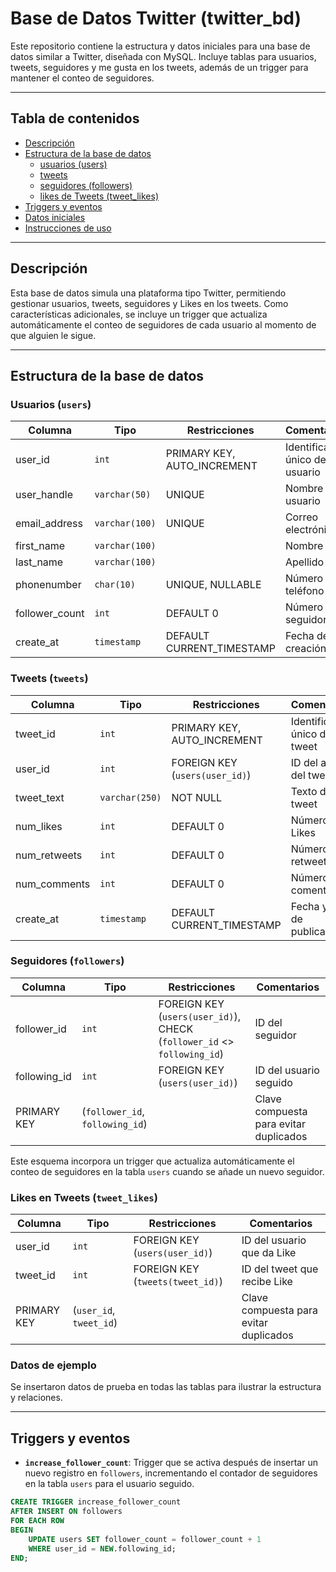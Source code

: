 # Base de Datos Twitter (twitter_bd)

Este repositorio contiene la estructura y datos iniciales para una base de datos similar a Twitter, diseñada con MySQL. Incluye tablas para usuarios, tweets, seguidores y me gusta en los tweets, además de un trigger para mantener el conteo de seguidores.

---

## Tabla de contenidos
- [Descripción](#descripción)
- [Estructura de la base de datos](#estructura-de-la-base-de-datos)
  - [usuarios (users)](#usuarios-users)
  - [tweets](#tweets)
  - [seguidores (followers)](#seguidores-followers)
  - [likes de Tweets (tweet_likes)](#likes-de-tweets-tweet_likes)
- [Triggers y eventos](#triggers-y-eventos)
- [Datos iniciales](#datos-iniciales)
- [Instrucciones de uso](#instrucciones-de-uso)

---

## Descripción
Esta base de datos simula una plataforma tipo Twitter, permitiendo gestionar usuarios, tweets, seguidores y Likes en los tweets. Como características adicionales, se incluye un trigger que actualiza automáticamente el conteo de seguidores de cada usuario al momento de que alguien le sigue.

---

## Estructura de la base de datos

### Usuarios (`users`)
| Columna          | Tipo            | Restricciones                         | Comentarios                                |
|------------------|-----------------|--------------------------------------|--------------------------------------------|
| user_id        | `int`          | PRIMARY KEY, AUTO_INCREMENT         | Identificador único del usuario            |
| user_handle    | `varchar(50)`  | UNIQUE                               | Nombre de usuario                        |
| email_address  | `varchar(100)` | UNIQUE                               | Correo electrónico                         |
| first_name     | `varchar(100)` |                                      | Nombre                                       |
| last_name      | `varchar(100)` |                                      | Apellido                                     |
| phonenumber    | `char(10)`     | UNIQUE, NULLABLE                     | Número de teléfono                        |
| follower_count | `int`          | DEFAULT 0                          | Número de seguidores                       |
| create_at      | `timestamp`    | DEFAULT CURRENT_TIMESTAMP            | Fecha de creación                          |

### Tweets (`tweets`)
| Columna          | Tipo             | Restricciones                         | Comentarios                                |
|------------------|------------------|--------------------------------------|--------------------------------------------|
| tweet_id       | `int`           | PRIMARY KEY, AUTO_INCREMENT         | Identificador único del tweet             |
| user_id        | `int`           | FOREIGN KEY (`users(user_id)`)      | ID del autor del tweet                    |
| tweet_text     | `varchar(250)`  | NOT NULL                            | Texto del tweet                            |
| num_likes      | `int`           | DEFAULT 0                          | Número de Likes                          |
| num_retweets   | `int`           | DEFAULT 0                          | Número de retweets                       |
| num_comments   | `int`           | DEFAULT 0                          | Número de comentarios                     |
| create_at      | `timestamp`     | DEFAULT CURRENT_TIMESTAMP            | Fecha y hora de publicación                |

### Seguidores (`followers`)
| Columna         | Tipo             | Restricciones                                                | Comentarios                                       |
|-----------------|------------------|--------------------------------------------------------------|---------------------------------------------------|
| follower_id    | `int`            | FOREIGN KEY (`users(user_id)`), CHECK (`follower_id` <> `following_id`) | ID del seguidor                                  |
| following_id   | `int`            | FOREIGN KEY (`users(user_id)`)                                | ID del usuario seguido                           |
| PRIMARY KEY    | (`follower_id`, `following_id`) |  | Clave compuesta para evitar duplicados          |

Este esquema incorpora un trigger que actualiza automáticamente el conteo de seguidores en la tabla `users` cuando se añade un nuevo seguidor.

### Likes en Tweets (`tweet_likes`)
| Columna      | Tipo             | Restricciones                         | Comentarios                               |
|--------------|------------------|--------------------------------------|-------------------------------------------|
| user_id      | `int`            | FOREIGN KEY (`users(user_id)`)      | ID del usuario que da Like               |
| tweet_id     | `int`            | FOREIGN KEY (`tweets(tweet_id)`)     | ID del tweet que recibe Like             |
| PRIMARY KEY  | (`user_id`, `tweet_id`) |                            | Clave compuesta para evitar duplicados|

### Datos de ejemplo
Se insertaron datos de prueba en todas las tablas para ilustrar la estructura y relaciones.

---

## Triggers y eventos

- **`increase_follower_count`**: Trigger que se activa después de insertar un nuevo registro en `followers`, incrementando el contador de seguidores en la tabla `users` para el usuario seguido.

```sql  
CREATE TRIGGER increase_follower_count  
AFTER INSERT ON followers  
FOR EACH ROW  
BEGIN  
    UPDATE users SET follower_count = follower_count + 1  
    WHERE user_id = NEW.following_id;  
END;  